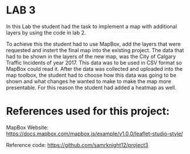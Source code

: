 # LAB 3

In this Lab the student had the task to implement a map with additional layers by using the code in lab 2.

To achieve this the student had to use MapBox, add the layers that were requested and instert the final map into the existing project. The data that had to be shown in the layers of the new map, was the City of Calgary Traffic Incidents of year 2017.
This data was to be used in CSV format so MapBox could read it.
After the data was collected and uploaded into the map toolbox, the student had to choose how this data was going to be shown and 
what changes he wanted to make to make the map more presentable.
For this reason the student had added a heatmap as well.


# References used for this project: 
MapBox Website: https://docs.mapbox.com/mapbox.js/example/v1.0.0/leaflet-studio-style/

Reference code: https://github.com/samrknight12/project3
